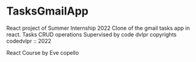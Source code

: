 # TasksGmailApp

React project of Summer Internship 2022
Clone of the gmail tasks app in react.
Tasks CRUD operations
Supervised by code dvlpr
copyrights codedvlpr :: 2022

React Course by Eve copello
